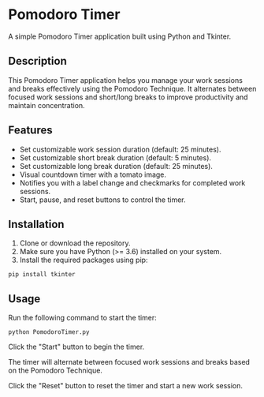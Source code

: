 # Pomodoro Timer

A simple Pomodoro Timer application built using Python and Tkinter.

## Description

This Pomodoro Timer application helps you manage your work sessions and breaks effectively using the Pomodoro Technique. It alternates between focused work sessions and short/long breaks to improve productivity and maintain concentration.

## Features

- Set customizable work session duration (default: 25 minutes).
- Set customizable short break duration (default: 5 minutes).
- Set customizable long break duration (default: 25 minutes).
- Visual countdown timer with a tomato image.
- Notifies you with a label change and checkmarks for completed work sessions.
- Start, pause, and reset buttons to control the timer.

## Installation

1. Clone or download the repository.
2. Make sure you have Python (>= 3.6) installed on your system.
3. Install the required packages using pip:
```
pip install tkinter
```
## Usage

Run the following command to start the timer:
```
python PomodoroTimer.py
```
Click the "Start" button to begin the timer.

The timer will alternate between focused work sessions and breaks based on the Pomodoro Technique.

Click the "Reset" button to reset the timer and start a new work session.



